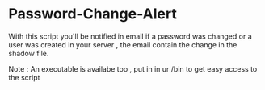 Password-Change-Alert
=====================

With this script you'll be notified in email  if a password was changed or a user was created in your server  , the email contain the change in the shadow file. 

Note : An executable is availabe too , put in in ur /bin to get easy access to the script 

